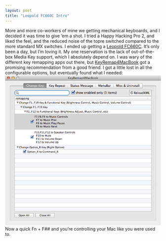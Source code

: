 ```yaml
---
layout: post
title: "Leopold FC660C Intro"
---
```


More and more co-workers of mine we getting mechanical keyboards, and I decided it was time to give &#8216;em a shot. 
I tried a Happy Hacking Pro 2, and liked the feel, and the reduced noise of the topre switched compared to the more standard MX switches. 
I ended up getting a [Leopold FC660C](http://elitekeyboards.com/products.php?sub=leopold,compact&pid=fc660c).
It&#8217;s only been a day, but I&#8217;m loving it. My one reservation is the lack of out-of-the-box Media Key support, which I absolutely depend on. 
I was wary of the different key remapping apps out there, but [KeyRemap4MacBook](https://pqrs.org/macosx/keyremap4macbook/) got a promising recommendation from a good friend. I got a little lost in all the configurable options, but eventually found what I needed: 
![KeyRemap4MacBook settings to enable commonly used Media Keys on a Leopold FC660C keyboard](/i/keyremap4macbook-settings.gif)
Now a quick Fn + F## and you&#8217;re controlling your Mac like you were used to.
